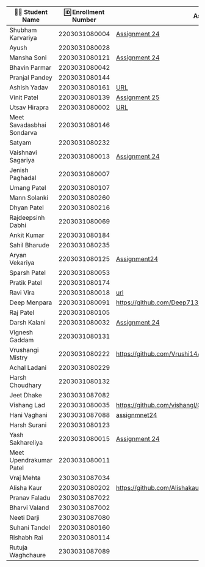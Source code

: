| 👩‍🎓 Student Name | 🆔 Enrollment Number | Assignment 24 URL | GitHub Repo |
|-----------------|-------------------|-----------------|------------|
| Shubham Karvariya | 2203031080004 |[Assignment 24](https://github.com/5hubhm/ExpressJS101/blob/handlebars/GlowDerm/index.js) |[Github](https://github.com/5hubhm/ExpressJS101/tree/handlebars) |
| Ayush | 2203031080028 | | |
| Mansha Soni | 2203031080121 | [Assignment 24](https://github.com/mansha-6/GlowDerma/blob/main/app3.js)|[Github](https://github.com/mansha-6/GlowDerma)  |
| Bhavin Parmar | 2203031080042 | | |
| Pranjal Pandey | 2203031080144 | | |
| Ashish Yadav | 2203031080161 |[URL](https://github.com/AshishIT611/GLOWDERMA/blob/main/app3.js) |[GitHub](https://github.com/AshishIT611/GLOWDERMA) |
| Vinit Patel | 2203031080139 |[Assignment 25](https://github.com/Vinitpatel28/GlowDerma/blob/main/app.js) |[GitHub](https://github.com/Vinitpatel28/GlowDerma)|
| Utsav Hirapra | 2203031080002 |[URL](https://github.com/utsav1213/Express101/blob/main/GlowDerma/index.js) |[GIT](https://github.com/utsav1213/Express101) |
| Meet Savadasbhai Sondarva | 2203031080146 | | |
| Satyam | 2203031080232 | | |
| Vaishnavi Sagariya | 2203031080013 |[Assignment 24](https://github.com/sagariyavaishnavi/GlowDerma/blob/main/app.js) |[GitHub](https://github.com/sagariyavaishnavi/GlowDerma) |
| Jenish Paghadal | 2203031080007 | | |
| Umang Patel | 2203031080107 | | |
| Mann Solanki | 2203031080260 | | |
| Dhyan Patel | 2203031080216 | | |
| Rajdeepsinh Dabhi | 2203031080069 | | |
| Ankit Kumar | 2203031080184 | | |
| Sahil Bharude | 2203031080235 | | |
| Aryan Vekariya | 2203031080125 |[Assignment24](https://github.com/aaryanvekariya/Express_Work/blob/main/handlebars/handlebar.js) |[Repository](https://github.com/aaryanvekariya/Express_Work) |
| Sparsh Patel | 2203031080053 | | |
| Pratik Patel | 2203031080174 | | |
| Ravi Vira | 2203031080018 |[url](https://github.com/Ravi-vira/Express101/blob/express-q2/GlowDerma%20Project/server.js)|[git](https://github.com/Ravi-vira/Express101/tree/express-q2/GlowDerma%20Project)|
| Deep Menpara | 2203031080091 |https://github.com/Deep7133/Express_101/blob/main/glow_derma/app.js |https://github.com/Deep7133/Express_101/tree/main/glow_derma  |
| Raj Patel | 2203031080105 | | |
| Darsh Kalani | 2203031080032 | [Assignment 24](https://github.com/Darshkalani28/GlowDerma/blob/main/index.js ) | [Repository](https://github.com/Darshkalani28/GlowDerma) |
| Vignesh Gaddam | 2203031080131 | | |
| Vrushangi Mistry | 2203031080222 |https://github.com/Vrushi14/GlowDerma/blob/main/service.js |https://github.com/Vrushi14/GlowDerma |
| Achal Ladani | 2203031080229 | | |
| Harsh Choudhary | 2203031080132 | | |
| Jeet Dhake | 2303031087082 | | |
| Vishang Lad | 2203031080035 |https://github.com/vishangl/GlowDerma/blob/main/service.js|https://github.com/vishangl/GlowDerma|
| Hani Vaghani | 2303031087088 |[assignmnet24](https://github.com/hanivaghani/GlowDerma/blob/master/main.js)|[GitHUB](https://github.com/hanivaghani/GlowDerma/tree/master)|
| Harsh Surani | 2203031080123 | | |
| Yash Sakhareliya | 2203031080015 | [Assignment 24](https://github.com/YashSakhareliya/GlowDerma-/blob/main/app.js) | [Github](https://github.com/YashSakhareliya/GlowDerma-) |
| Meet Upendrakumar Patel | 2203031080011 | | |
| Vraj Mehta | 2303031087034 | | |
| Alisha Kaur | 2203031080202 |https://github.com/Alishakaur431/GlowDerma/blob/main/app2.js| https://github.com/Alishakaur431/GlowDerma|
| Pranav Faladu | 2303031087022 | | |
| Bharvi Valand | 2303031087002 | | |
| Neeti Darji | 2303031087080 | |  |
| Suhani Tandel | 2203031080160 | | |
| Rishabh Rai | 2203031080114 | | |
| Rutuja Waghchaure | 2303031087089 | | |
